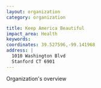 ```yaml
---
layout: organization
category: organization

title: Keep America Beautiful
impact_area: Health
keywords: 
coordinates: 39.527596,-99.141968
address: |
  1010 Washington Blvd
  Stanford CT 6901
---
```

Organization's overview

